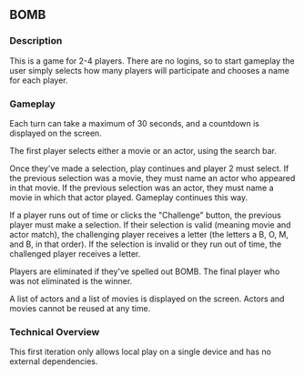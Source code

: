 ## BOMB

### Description

This is a game for 2-4 players. There are no logins, so to start gameplay the user simply selects how many players will participate and chooses a name for each player.

### Gameplay

Each turn can take a maximum of 30 seconds, and a countdown is displayed on the screen.

The first player selects either a movie or an actor, using the search bar.

Once they've made a selection, play continues and player 2 must select. If the previous selection was a movie, they must name an actor who appeared in that movie. If the previous selection was an actor, they must name a movie in which that actor played. Gameplay continues this way.

If a player runs out of time or clicks the "Challenge" button, the previous player must make a selection. If their selection is valid (meaning movie and actor match), the challenging player receives a letter (the letters a B, O, M, and B, in that order). If the selection is invalid or they run out of time, the challenged player receives a letter.

Players are eliminated if they've spelled out BOMB. The final player who was not eliminated is the winner.

A list of actors and a list of movies is displayed on the screen. Actors and movies cannot be reused at any time.

### Technical Overview

This first iteration only allows local play on a single device and has no external dependencies.

